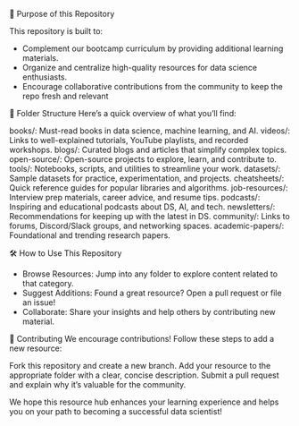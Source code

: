 🎯 Purpose of this Repository

This repository is built to:

- Complement our bootcamp curriculum by providing additional learning materials.
- Organize and centralize high-quality resources for data science enthusiasts.
- Encourage collaborative contributions from the community to keep the repo fresh and relevant

📂 Folder Structure
Here’s a quick overview of what you’ll find:

books/: Must-read books in data science, machine learning, and AI.
videos/: Links to well-explained tutorials, YouTube playlists, and recorded workshops.
blogs/: Curated blogs and articles that simplify complex topics.
open-source/: Open-source projects to explore, learn, and contribute to.
tools/: Notebooks, scripts, and utilities to streamline your work.
datasets/: Sample datasets for practice, experimentation, and projects.
cheatsheets/: Quick reference guides for popular libraries and algorithms.
job-resources/: Interview prep materials, career advice, and resume tips.
podcasts/: Inspiring and educational podcasts about DS, AI, and tech.
newsletters/: Recommendations for keeping up with the latest in DS.
community/: Links to forums, Discord/Slack groups, and networking spaces.
academic-papers/: Foundational and trending research papers.

🛠️ How to Use This Repository

- Browse Resources: Jump into any folder to explore content related to that category.
- Suggest Additions: Found a great resource? Open a pull request or file an issue!
- Collaborate: Share your insights and help others by contributing new material.

🤝 Contributing
We encourage contributions! Follow these steps to add a new resource:

Fork this repository and create a new branch.
Add your resource to the appropriate folder with a clear, concise description.
Submit a pull request and explain why it’s valuable for the community.

We hope this resource hub enhances your learning experience and helps you on your path to becoming a successful data scientist!

